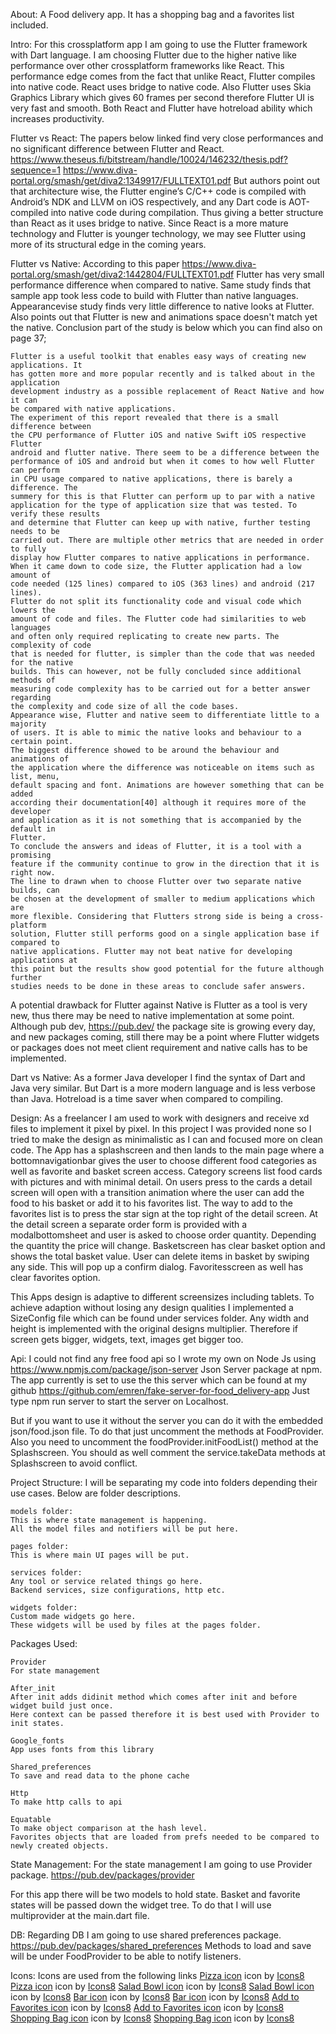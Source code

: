 About:
A Food delivery app. It has a shopping bag and a favorites list included.

Intro:
For this crossplatform app I am going to use the Flutter framework with Dart language.
I am choosing Flutter due to the higher native like performance over other crossplatform frameworks like React.
This performance edge comes from the fact that unlike React, Flutter compiles into native code.
React uses bridge to native code.
Also Flutter uses Skia Graphics Library which gives 60 frames per second therefore Flutter UI is very fast and smooth.
Both React and Flutter have hotreload ability which increases productivity.


Flutter vs React:
The papers below linked find very close performances and no significant difference between Flutter and React.
https://www.theseus.fi/bitstream/handle/10024/146232/thesis.pdf?sequence=1
https://www.diva-portal.org/smash/get/diva2:1349917/FULLTEXT01.pdf
But authors point out that architecture wise, the Flutter engine’s C/C++ code is compiled
with Android’s NDK and LLVM on iOS respectively, and any Dart code is AOT-compiled
into native code during compilation. Thus giving a better structure than React as it uses bridge to native.
Since React is a more mature technology and Flutter is younger technology, we may see Flutter using more of its structural edge in the coming years.

Flutter vs Native:
According to this paper https://www.diva-portal.org/smash/get/diva2:1442804/FULLTEXT01.pdf Flutter has very small performance difference when compared to native.
Same study finds that sample app took less code to build with Flutter than native languages.
Appearancevise study finds very little difference to native looks at Flutter.
Also points out that Flutter is new and animations space doesn't match yet the native.
Conclusion part of the study is below which you can find also on page 37;

    Flutter is a useful toolkit that enables easy ways of creating new applications. It
    has gotten more and more popular recently and is talked about in the application
    development industry as a possible replacement of React Native and how it can
    be compared with native applications.
    The experiment of this report revealed that there is a small difference between
    the CPU performance of Flutter iOS and native Swift iOS respective Flutter
    android and flutter native. There seem to be a difference between the performance of iOS and android but when it comes to how well Flutter can perform
    in CPU usage compared to native applications, there is barely a difference. The
    summery for this is that Flutter can perform up to par with a native application for the type of application size that was tested. To verify these results
    and determine that Flutter can keep up with native, further testing needs to be
    carried out. There are multiple other metrics that are needed in order to fully
    display how Flutter compares to native applications in performance.
    When it came down to code size, the Flutter application had a low amount of
    code needed (125 lines) compared to iOS (363 lines) and android (217 lines).
    Flutter do not split its functionality code and visual code which lowers the
    amount of code and files. The Flutter code had similarities to web languages
    and often only required replicating to create new parts. The complexity of code
    that is needed for flutter, is simpler than the code that was needed for the native
    builds. This can however, not be fully concluded since additional methods of
    measuring code complexity has to be carried out for a better answer regarding
    the complexity and code size of all the code bases.
    Appearance wise, Flutter and native seem to differentiate little to a majority
    of users. It is able to mimic the native looks and behaviour to a certain point.
    The biggest difference showed to be around the behaviour and animations of
    the application where the difference was noticeable on items such as list, menu,
    default spacing and font. Animations are however something that can be added
    according their documentation[40] although it requires more of the developer
    and application as it is not something that is accompanied by the default in
    Flutter.
    To conclude the answers and ideas of Flutter, it is a tool with a promising
    feature if the community continue to grow in the direction that it is right now.
    The line to drawn when to choose Flutter over two separate native builds, can
    be chosen at the development of smaller to medium applications which are
    more flexible. Considering that Flutters strong side is being a cross-platform
    solution, Flutter still performs good on a single application base if compared to
    native applications. Flutter may not beat native for developing applications at
    this point but the results show good potential for the future although further
    studies needs to be done in these areas to conclude safer answers.

A potential drawback for Flutter against Native is Flutter as a tool is very new,
thus there may be need to native implementation at some point. Although pub dev,
https://pub.dev/ the package site is growing every day, and new packages coming,
still there may be a point where Flutter widgets or packages does not meet client
requirement and native calls has to be implemented.


Dart vs Native:
As a former Java developer I find the syntax of Dart and Java very similar.
But Dart is a more modern language and is less verbose than Java. Hotreload
is a time saver when compared to compiling.

Design:
As a freelancer I am used to work with designers and receive xd files to implement it
pixel by pixel. In this project I was provided none so I tried to make the design
as minimalistic as I can and focused more on clean code.
The App has a splashscreen and then lands to the main page where a bottomnavigationbar
gives the user to choose different food categories as well as favorite and basket screen access.
Category screens list food cards with pictures and with minimal detail.
On users press to the cards a detail screen will open with a transition animation where the user
can add the food to his basket or add it to his favorites list. The way to add to the
favorites list is to press the star sign at the top right of the detail screen.
At the detail screen a separate order form is provided with a modalbottomsheet and user is asked
to choose order quantity. Depending the quantity the price will change.
Basketscreen has clear basket option and shows the total basket value. User can delete items
in basket by swiping any side. This will pop up a confirm dialog.
Favoritesscreen as well has clear favorites option.

This Apps design is adaptive to different screensizes including tablets.
To achieve adaption without losing any design qualities I implemented
a SizeConfig file which can be found under services folder. Any width and height
is implemented with the original designs multiplier. Therefore if screen gets bigger,
widgets, text, images get bigger too.

Api:
I could not find any free food api so I wrote my own on Node Js using
https://www.npmjs.com/package/json-server Json Server package at npm.
The app currently is set to use the this server which can be found at my
github https://github.com/emren/fake-server-for-food_delivery-app
Just type npm run server to start the server on Localhost.

But if you want to use it without the server you can do it with the
embedded json/food.json file. To do that just uncomment the methods at FoodProvider.
Also you need to uncomment the foodProvider.initFoodList() method at the
Splashscreen. You should as well comment the service.takeData methods at
Splashscreen to avoid conflict.


Project Structure:
I will be separating my code into folders depending their use cases.
Below are folder descriptions.

    models folder:
    This is where state management is happening.
    All the model files and notifiers will be put here.

    pages folder:
    This is where main UI pages will be put.

    services folder:
    Any tool or service related things go here.
    Backend services, size configurations, http etc.

    widgets folder:
    Custom made widgets go here.
    These widgets will be used by files at the pages folder.

Packages Used:

    Provider
    For state management

    After_init
    After init adds didinit method which comes after init and before widget build just once.
    Here context can be passed therefore it is best used with Provider to init states.

    Google_fonts
    App uses fonts from this library

    Shared_preferences
    To save and read data to the phone cache

    Http
    To make http calls to api

    Equatable
    To make object comparison at the hash level.
    Favorites objects that are loaded from prefs needed to be compared to newly created objects.


State Management:
For the state management I am going to use Provider package.
https://pub.dev/packages/provider

For this app there will be two models to hold state.
Basket and favorite states will be passed down the widget tree.
To do that I will use multiprovider at the main.dart file.

DB:
Regarding DB I am going to use shared preferences package.
https://pub.dev/packages/shared_preferences
Methods to load and save will be under FoodProvider to be able to notify listeners.


Icons:
Icons are used from the following links
<a target="_blank" href="https://icons8.com/icons/set/pizza">Pizza icon</a> icon by <a target="_blank" href="https://icons8.com">Icons8</a>
<a target="_blank" href="https://icons8.com/icons/set/pizza">Pizza icon</a> icon by <a target="_blank" href="https://icons8.com">Icons8</a>
<a target="_blank" href="https://icons8.com/icons/set/salad-bowl">Salad Bowl icon</a> icon by <a target="_blank" href="https://icons8.com">Icons8</a>
<a target="_blank" href="https://icons8.com/icons/set/salad-bowl">Salad Bowl icon</a> icon by <a target="_blank" href="https://icons8.com">Icons8</a>
<a target="_blank" href="https://icons8.com/icons/set/bar">Bar icon</a> icon by <a target="_blank" href="https://icons8.com">Icons8</a>
<a target="_blank" href="https://icons8.com/icons/set/bar">Bar icon</a> icon by <a target="_blank" href="https://icons8.com">Icons8</a>
<a target="_blank" href="https://icons8.com/icons/set/add-to-favorites">Add to Favorites icon</a> icon by <a target="_blank" href="https://icons8.com">Icons8</a>
<a target="_blank" href="https://icons8.com/icons/set/add-to-favorites">Add to Favorites icon</a> icon by <a target="_blank" href="https://icons8.com">Icons8</a>
<a target="_blank" href="https://icons8.com/icons/set/shopping-bag">Shopping Bag icon</a> icon by <a target="_blank" href="https://icons8.com">Icons8</a>
<a target="_blank" href="https://icons8.com/icons/set/shopping-bag">Shopping Bag icon</a> icon by <a target="_blank" href="https://icons8.com">Icons8</a>